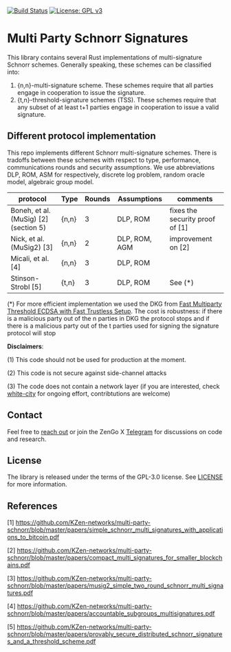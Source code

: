 [![Build Status](https://travis-ci.com/ZenGo-X/multi-party-schnorr.svg?branch=master)](https://travis-ci.com/zengo-x/multi-party-schnorr)
[![License: GPL v3](https://img.shields.io/badge/License-GPL%20v3-blue.svg)](https://www.gnu.org/licenses/gpl-3.0)

Multi Party Schnorr Signatures
=====================================
This library contains several Rust implementations of multi-signature Schnorr schemes. 
Generally speaking, these schemes can be classified into: 
1. {n,n}-multi-signature scheme. These schemes require that all parties engage in cooperation to issue the signature. 
2. {t,n}-threshold-signature schemes (TSS). These schemes require that any subset of at least t+1 parties engage in cooperation to issue a valid signature.

## Different protocol implementation
This repo implements different Schnorr multi-signature schemes. There is tradoffs between these schemes with respect to type, performance, communications rounds and security assumptions. 
We use abbreviations DLP, ROM, ASM for respectively, discrete log problem, random oracle model, algebraic group model. 

| protocol | Type | Rounds | Assumptions | comments | 
| ----------| --------|-------|----------| --- |
| Boneh, et al.(MuSig) [2] (section 5)|  {n,n} | 3 | DLP, ROM | fixes the security proof of [1]  
| Nick, et al.(MuSig2) [3] |  {n,n} | 2 | DLP, ROM, AGM  | improvement on [2]  
| Micali, et al. [4] |  {n,n} | 3 | DLP, ROM | 
| Stinson-Strobl [5] |  {t,n} | 3 | DLP, ROM |  See (*)


(*)  For more efficient implementation we used the DKG from [Fast Multiparty Threshold ECDSA with Fast Trustless Setup](http://stevengoldfeder.com/papers/GG18.pdf). The cost is robustness: if there is a malicious party out of the n parties in DKG the protocol stops and if there is a malicious party out of the t parties used for signing the signature protocol will stop



**Disclaimers**: 

(1) This code should not be used for production at the moment.

(2) This code is not secure against side-channel attacks

(3) The code does not contain a network layer (if you are interested, check [white-city](https://github.com/KZen-networks/white-city) for ongoing effort, contribtutions are welcome)

<!---
Get Started
=====================================
[schnorr_bip_test_vector_2](https://github.com/KZen-networks/multi-party-schnorr/blob/master/src/protocols/aggsig/test.rs#L137)

[schnorr_two_party_signing](https://github.com/KZen-networks/multi-party-schnorr/blob/master/src/protocols/aggsig/test.rs#L26)

[threshold 3 out of 5 with 4 parties in signing](https://github.com/KZen-networks/multi-party-schnorr/blob/master/src/protocols/thresholdsig/test.rs#L61)
--->



Contact
-------------------
Feel free to [reach out](mailto:github@kzencorp.com) or join the ZenGo X [Telegram](https://t.me/joinchat/ET1mddGXRoyCxZ-7) for discussions on code and research.

License
-------
The library is released under the terms of the GPL-3.0 license. See [LICENSE](LICENSE) for more information.

## References

[1] <https://github.com/KZen-networks/multi-party-schnorr/blob/master/papers/simple_schnorr_multi_signatures_with_applications_to_bitcoin.pdf>

[2] <https://github.com/KZen-networks/multi-party-schnorr/blob/master/papers/compact_multi_signatures_for_smaller_blockchains.pdf>

[3] <https://github.com/KZen-networks/multi-party-schnorr/blob/master/papers/musig2_simple_two_round_schnorr_multi_signatures.pdf>

[4] <https://github.com/KZen-networks/multi-party-schnorr/blob/master/papers/accountable_subgroups_multisignatures.pdf>

[5] <https://github.com/KZen-networks/multi-party-schnorr/blob/master/papers/provably_secure_distributed_schnorr_signatures_and_a_threshold_scheme.pdf>
